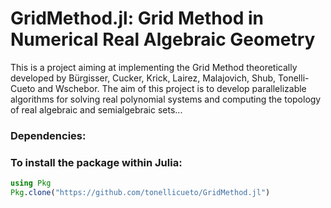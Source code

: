 # GridMethod.jl: Grid Method in Numerical Real Algebraic Geometry

This is a project aiming at implementing the Grid Method theoretically developed by Bürgisser, Cucker, Krick, Lairez, Malajovich, Shub, Tonelli-Cueto and Wschebor. The aim of this project is to develop parallelizable algorithms for solving real polynomial systems and computing the topology of real algebraic and semialgebraic sets...



### Dependencies:


### To install the package within Julia:
```julia
using Pkg
Pkg.clone("https://github.com/tonellicueto/GridMethod.jl")
```
